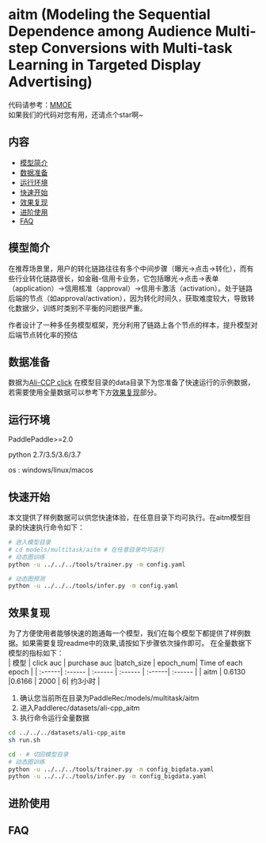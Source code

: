 # aitm (Modeling the Sequential Dependence among Audience Multi-step Conversions with Multi-task Learning in Targeted Display Advertising)

代码请参考：[MMOE](https://github.com/PaddlePaddle/PaddleRec/blob/master/models/multitask/aitm)  
如果我们的代码对您有用，还请点个star啊~ 


## 内容

- [模型简介](#模型简介)
- [数据准备](#数据准备)
- [运行环境](#运行环境)
- [快速开始](#快速开始)
- [效果复现](#效果复现)
- [进阶使用](#进阶使用)
- [FAQ](#FAQ)

## 模型简介
在推荐场景里，用户的转化链路往往有多个中间步骤（曝光->点击->转化），而有些行业转化链路很长，如金融-信用卡业务，它包括曝光->点击->表单（application）->信用核准（approval）->信用卡激活（activation）。处于链路后端的节点（如approval/activation），因为转化时间久，获取难度较大，导致转化数据少，训练时类别不平衡的问题很严重。

作者设计了一种多任务模型框架，充分利用了链路上各个节点的样本，提升模型对后端节点转化率的预估
## 数据准备

数据为[Ali-CCP click](https://tianchi.aliyun.com/datalab/dataSet.html?dataId=408)
在模型目录的data目录下为您准备了快速运行的示例数据，若需要使用全量数据可以参考下方[效果复现](#效果复现)部分。

## 运行环境
PaddlePaddle>=2.0

python 2.7/3.5/3.6/3.7

os : windows/linux/macos 

## 快速开始
本文提供了样例数据可以供您快速体验，在任意目录下均可执行。在aitm模型目录的快速执行命令如下： 
```bash
# 进入模型目录
# cd models/multitask/aitm # 在任意目录均可运行
# 动态图训练
python -u ../../../tools/trainer.py -m config.yaml

# 动态图预测
python -u ../../../tools/infer.py -m config.yaml
``` 
## 效果复现
为了方便使用者能够快速的跑通每一个模型，我们在每个模型下都提供了样例数据。如果需要复现readme中的效果,请按如下步骤依次操作即可。
在全量数据下模型的指标如下：  
| 模型 | click auc | purchase auc |batch_size | epoch_num| Time of each epoch |
| :------| :------ | :------ | :------ | :------| :------ | 
| aitm | 0.6130 |0.6166 | 2000 | 6| 约3小时 |

1. 确认您当前所在目录为PaddleRec/models/multitask/aitm
2. 进入Paddlerec/datasets/ali-cpp_aitm
3. 执行命令运行全量数据

``` bash
cd ../../../datasets/ali-cpp_aitm
sh run.sh
```
```bash
cd - # 切回模型目录
# 动态图训练
python -u ../../../tools/trainer.py -m config_bigdata.yaml 
python -u ../../../tools/infer.py -m config_bigdata.yaml
```
## 进阶使用
  
## FAQ
